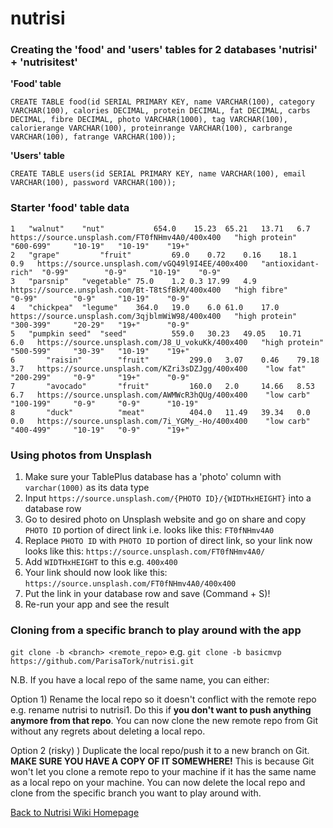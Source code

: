 # nutrisi

### Creating the 'food' and 'users' tables for 2 databases 'nutrisi' + 'nutrisitest'

**'Food' table**

```CREATE TABLE food(id SERIAL PRIMARY KEY, name VARCHAR(100), category VARCHAR(100), calories DECIMAL, protein DECIMAL, fat DECIMAL, carbs DECIMAL, fibre DECIMAL, photo VARCHAR(1000), tag VARCHAR(100), calorierange VARCHAR(100), proteinrange VARCHAR(100), carbrange VARCHAR(100), fatrange VARCHAR(100));```

**'Users' table**

```CREATE TABLE users(id SERIAL PRIMARY KEY, name VARCHAR(100), email VARCHAR(100), password VARCHAR(100));```

### Starter 'food' table data

```
1	"walnut"	"nut"	        654.0	 15.23	65.21	13.71	6.7   https://source.unsplash.com/FT0fNHmv4A0/400x400   "high protein"      "600-699"     "10-19"   "10-19"    "19+"
2	"grape"	        "fruit"	        69.0	0.72	0.16	18.1	0.9   https://source.unsplash.com/vGQ49l9I4EE/400x400   "antioxidant-rich"  "0-99"        "0-9"     "10-19"    "0-9"
3	"parsnip"	"vegetable"	75.0	1.2	0.3	17.99	4.9   https://source.unsplash.com/Bt-T8tSfBkM/400x400   "high fibre"        "0-99"        "0-9"     "10-19"    "0-9"
4	"chickpea"	"legume"	364.0	19.0	6.0	61.0	17.0  https://source.unsplash.com/3qjblmWiW98/400x400   "high protein"      "300-399"     "20-29"   "19+"      "0-9"
5	"pumpkin seed"	"seed"          559.0	30.23	49.05	10.71	6.0   https://source.unsplash.com/J8_U_vokuKk/400x400   "high protein"      "500-599"     "30-39"   "10-19"    "19+"
6       "raisin"        "fruit"         299.0   3.07    0.46    79.18   3.7   https://source.unsplash.com/KZri3sDZJgg/400x400    "low fat"          "200-299"     "0-9"     "19+"      "0-9"
7       "avocado"       "fruit"         160.0   2.0     14.66   8.53    6.7   https://source.unsplash.com/AWMWcR3hQUg/400x400    "low carb"         "100-199"     "0-9"     "0-9"      "10-19"
8       "duck"          "meat"          404.0   11.49   39.34   0.0     0.0   https://source.unsplash.com/7i_YGMy_-Ho/400x400    "low carb"         "400-499"     "10-19"   "0-9"      "19+"
```

### Using photos from Unsplash

1) Make sure your TablePlus database has a 'photo' column with ```varchar(1000)``` as its data type
2) Input ```https://source.unsplash.com/{PHOTO ID}/{WIDTHxHEIGHT}``` into a database row
3) Go to desired photo on Unsplash website and go on share and copy ```PHOTO ID``` portion of direct link i.e. looks like this: ```FT0fNHmv4A0```
4) Replace ```PHOTO ID``` with ```PHOTO ID``` portion of direct link, so your link now looks like this: ```https://source.unsplash.com/FT0fNHmv4A0/```
4) Add ```WIDTHxHEIGHT``` to this e.g. ```400x400```
5) Your link should now look like this: ```https://source.unsplash.com/FT0fNHmv4A0/400x400```
6) Put the link in your database row and save (Command + S)!
7) Re-run your app and see the result

### Cloning from a specific branch to play around with the app

```git clone -b <branch> <remote_repo>``` e.g. ```git clone -b basicmvp https://github.com/ParisaTork/nutrisi.git```

N.B. If you have a local repo of the same name, you can either:

Option 1) Rename the local repo so it doesn't conflict with the remote repo e.g. rename nutrisi to nutrisi1. Do this if **you don't want to push anything anymore from that repo**. You can now clone the new remote repo from Git without any regrets about deleting a local repo. 

Option 2 (risky) ) Duplicate the local repo/push it to a new branch on Git. 
**MAKE SURE YOU HAVE A COPY OF IT SOMEWHERE!**  This is because Git won't let you clone a remote repo to your machine if it has the same name as a local repo on your machine. You can now delete the local repo and clone from the specific branch you want to play around with.

[Back to Nutrisi Wiki Homepage](https://github.com/ParisaTork/nutrisi/wiki)
